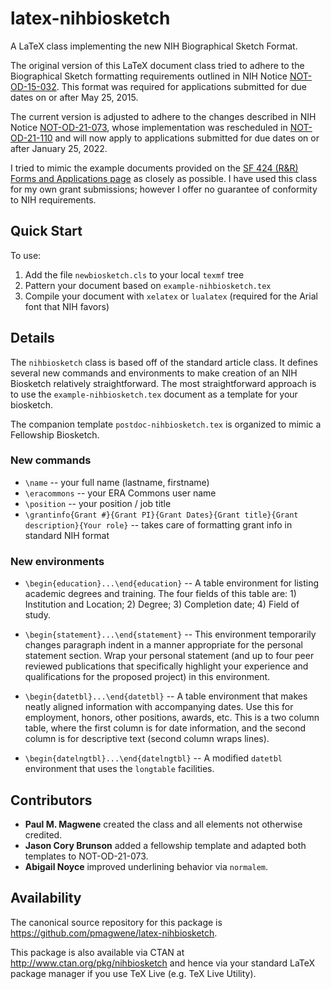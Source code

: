 # latex-nihbiosketch

A LaTeX class implementing the new NIH Biographical Sketch Format.

The original version of this LaTeX document class tried to adhere to the Biographical Sketch formatting requirements outlined in NIH Notice [NOT-OD-15-032](http://grants.nih.gov/grants/guide/notice-files/NOT-OD-15-032.html).  This format was required for applications submitted for due dates on or after May 25, 2015.

The current version is adjusted to adhere to the changes described in NIH Notice [NOT-OD-21-073](https://grants.nih.gov/grants/guide/notice-files/NOT-OD-21-073.html), whose implementation was rescheduled in [NOT-OD-21-110](https://grants.nih.gov/grants/guide/notice-files/NOT-OD-21-110.html) and will now apply to applications submitted for due dates on or after January 25, 2022.

I tried to mimic the example documents provided on the [SF 424 (R&R) Forms and Applications page](http://grants.nih.gov/grants/funding/424/index.htm#format) as closely as possible. I have used this class for my own grant submissions; however I offer no guarantee of conformity to NIH requirements.


## Quick Start

To use:

 1. Add the file `newbiosketch.cls` to your local `texmf` tree
 2. Pattern your document based on `example-nihbiosketch.tex`
 3. Compile your document with `xelatex` or `lualatex` (required for the Arial font that NIH favors)


## Details

The `nihbiosketch` class is based off of the standard article class.  It defines several new commands and environments to make creation of an NIH Biosketch relatively straightforward. The most straightforward approach is to use the `example-nihbiosketch.tex` document as a template for your biosketch.

The companion template `postdoc-nihbiosketch.tex` is organized to mimic a Fellowship Biosketch.


### New commands

 * `\name` -- your full name (lastname, firstname)
 * `\eracommons` -- your ERA Commons user name
 * `\position` -- your position / job title
 * `\grantinfo{Grant #}{Grant PI}{Grant Dates}{Grant title}{Grant description}{Your role}` -- takes care of formatting grant info in standard NIH format


### New environments

 * `\begin{education}...\end{education}` -- A table environment for listing academic degrees and training. The four fields of this table are: 1) Institution and Location; 2) Degree; 3) Completion date; 4) Field of study.

 * `\begin{statement}...\end{statement}` -- This environment temporarily changes paragraph indent in a manner appropriate for the personal statement section. Wrap your personal statement (and up to four peer reviewed publications that specifically highlight your experience and qualifications for the proposed project) in this environment.

 * `\begin{datetbl}...\end{datetbl}` -- A table environment that makes neatly aligned information with accompanying dates. Use this for employment, honors, other positions, awards, etc. This is a two column table, where the first column is for date information, and the second column is for descriptive text (second column wraps lines).

 * `\begin{datelngtbl}...\end{datelngtbl}` -- A modified `datetbl` environment that uses the `longtable` facilities.


## Contributors

 * **Paul M. Magwene** created the class and all elements not otherwise credited.
 * **Jason Cory Brunson** added a fellowship template and adapted both templates to NOT-OD-21-073.
 * **Abigail Noyce** improved underlining behavior via `normalem`.


## Availability

The canonical source repository for this package is https://github.com/pmagwene/latex-nihbiosketch.

This package is also available via CTAN at http://www.ctan.org/pkg/nihbiosketch and hence via your standard LaTeX package manager if you use TeX Live (e.g. TeX Live Utility).
